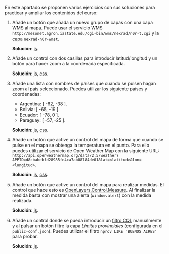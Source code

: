 En este apartado se proponen varios ejercicios con sus soluciones para practicar y ampliar los contenidos del curso:

1. Añade un botón que añada un nuevo grupo de capas con una capa WMS al mapa. Puede usar el servicio WMS `http://mesonet.agron.iastate.edu/cgi-bin/wms/nexrad/n0r-t.cgi` y la capa `nexrad-n0r-wmst`.

    **Solución**: [js](static/exercises/new-group-layer.js).

2. Añade un control con dos casillas para introducir latitud/longitud y un botón para hacer zoom a la coordenada especificada.

    **Solución**: [js](static/exercises/zoomto.js), [css](static/exercises/zoomto.css).

3. Añade una lista con nombres de países que cuando se pulsen hagan zoom al país seleccionado. Puedes utilizar los siguiente países y coordenadas:

    * Argentina: [ -62, -38 ].
    * Bolivia: [ -65, -19 ].
    * Ecuador: [ -78, 0 ].
    * Paraguay: [ -57, -25 ].

    **Solución**: [js](static/exercises/zoom-panel.js), [css](static/exercises/zoom-panel.css).

4. Añade un botón que active un control del mapa de forma que cuando se pulse en el mapa se obtenga la temperatura en el punto. Para ello puedes utilizar el servicio de Open Weather Map con la siguiente URL: `http://api.openweathermap.org/data/2.5/weather?APPID=d8cbabebfd28985fe4ca7ab08784de01&lat=<latitud>&lon=<longitud>`.

    **Solución**: [js](static/exercises/temperature.js), [css](static/exercises/temperature.css).

5. Añade un botón que active un control del mapa para realizar medidas. El control que hace esto es [OpenLayers.Control.Measure](http://dev.openlayers.org/docs/files/OpenLayers/Control/Measure-js.html). Al finalizar la medida basta con mostrar una alerta (`window.alert`) con la medida realizada.

    **Solución**: [js](static/exercises/measure.js).

6. Añade un control donde se pueda introducir un [filtro CQL](http://docs.geoserver.org/stable/en/user/tutorials/cql/cql_tutorial.html) manualmente y al pulsar un botón filtre la capa *Límites provinciales* (configurada en el `public-conf.json`). Puedes utilizar el filtro `nprov LIKE 'BUENOS AIRES'` para probar.

    **Solución**: [js](static/exercises/filter.js).

